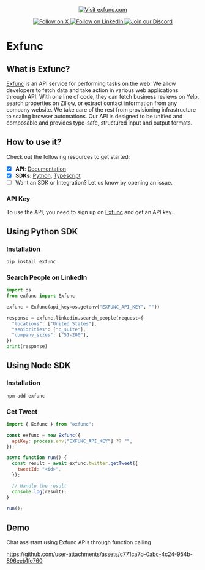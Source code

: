 <div align="center">
  <a href="https://exfunc.com">
    <img src="https://img.shields.io/badge/Visit-exfunc.com-white" alt="Visit exfunc.com">
  </a>
</div>
<div>
  <p align="center">
    <a href="https://x.com/exfunchq">
      <img src="https://img.shields.io/badge/Follow%20on%20X-000000?style=for-the-badge&logo=x&logoColor=white" alt="Follow on X" />
    </a>
    <a href="https://www.linkedin.com/company/exfunc">
      <img src="https://img.shields.io/badge/Follow%20on%20LinkedIn-0077B5?style=for-the-badge&logo=linkedin&logoColor=white" alt="Follow on LinkedIn" />
    </a>
    <a href="https://discord.com/invite/58CBc3Kd">
      <img src="https://img.shields.io/badge/Join%20our%20Discord-5865F2?style=for-the-badge&logo=discord&logoColor=white" alt="Join our Discord" />
    </a>
  </p>
</div>

# Exfunc

## What is Exfunc?

[Exfunc](https://exfunc.com) is an API service for performing tasks on the web. We allow developers to fetch data and take action in various web applications through API. With one line of code, they can fetch business reviews on Yelp, search properties on Zillow, or extract contact information from any company website. We take care of the rest from provisioning infrastructure to scaling browser automations. Our API is designed to be unified and composable and provides type-safe, structured input and output formats.

## How to use it?

Check out the following resources to get started:
- [x] **API**: [Documentation](https://docs.exfunc.com)
- [x] **SDKs**: [Python](https://github.com/carvedai/exfunc-py), [Typescript](https://github.com/carvedai/exfunc-js)
- [ ] Want an SDK or Integration? Let us know by opening an issue.

### API Key

To use the API, you need to sign up on [Exfunc](https://app.exfunc.com/auth/signup) and get an API key.

## Using Python SDK

### Installation

```bash
pip install exfunc
```

### Search People on LinkedIn

```python
import os
from exfunc import Exfunc

exfunc = Exfunc(api_key=os.getenv("EXFUNC_API_KEY", ""))

response = exfunc.linkedin.search_people(request={
  "locations": ["United States"],
  "seniorities": ["c_suite"],
  "company_sizes": ["51-200"],
})
print(response)
```

## Using Node SDK

### Installation

```bash
npm add exfunc
```

### Get Tweet

```js
import { Exfunc } from "exfunc";

const exfunc = new Exfunc({
  apiKey: process.env["EXFUNC_API_KEY"] ?? "",
});

async function run() {
  const result = await exfunc.twitter.getTweet({
    tweetId: "<id>",
  });

  // Handle the result
  console.log(result);
}

run();
```

## Demo

Chat assistant using Exfunc APIs through function calling

https://github.com/user-attachments/assets/c771ca7b-0abc-4c24-954b-896eeb1fe760
